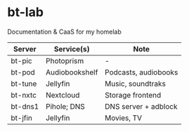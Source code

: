 # bt-lab
Documentation &amp; CaaS for my homelab

| Server | Service(s) | Note | 
| --- | --- | --- | 
| bt-pic | Photoprism | - | 
| bt-pod | Audiobookshelf | Podcasts, audiobooks |
| bt-tune| Jellyfin | Music, soundtraks |
| bt-nxtc| Nextcloud | Storage frontend | 
| bt-dns1 | Pihole; DNS | DNS server + adblock | 
| bt-jfin | Jellyfin | Movies, TV | 


